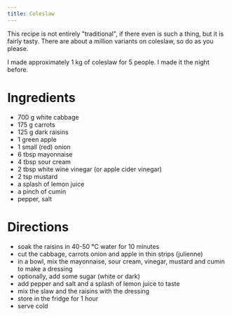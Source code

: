 ```yaml
---
title: Coleslaw
---
```


This recipe is not entirely "traditional", if there even is such a thing, but it
is fairly tasty. There are about a million variants on coleslaw, so do as you
please.

I made approximately 1 kg of coleslaw for 5 people. I made it the night before.

# Ingredients

- 700 g white cabbage
- 175 g carrots
- 125 g dark raisins
- 1 green apple
- 1 small (red) onion
- 6 tbsp mayonnaise
- 4 tbsp sour cream
- 2 tbsp white wine vinegar (or apple cider vinegar)
- 2 tsp mustard
- a splash of lemon juice
- a pinch of cumin
- pepper, salt

# Directions

- soak the raisins in 40-50 °C water for 10 minutes
- cut the cabbage, carrots onion and apple in thin strips (julienne)
- in a bowl, mix the mayonnaise, sour cream, vinegar, mustard and cumin to make a dressing
- optionally, add some sugar (white or dark)
- add pepper and salt and a splash of lemon juice to taste
- mix the slaw and the raisins with the dressing
- store in the fridge for 1 hour
- serve cold
